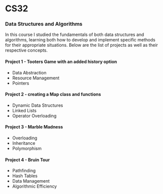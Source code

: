 # CS32
<h3>Data Structures and Algorithms</h3>

In this course I studied the fundamentals of both data structures and algorithms, learning both how to develop and implement specific methods for their appropriate 
situations. Below are the list of projects as well as their respective concepts.

<h4>Project 1 - Tooters Game with an added history option</h4>
<ul>
  <li>Data Abstraction</li>
  <li>Resource Management</li>
  <li>Pointers</li>
</ul>

<h4>Project 2 - creating a Map class and functions</h4>
<ul>
  <li>Dynamic Data Structures</li>
  <li>Linked Lists</li>
  <li>Operator Overloading</li>
</ul>

<h4>Project 3 - Marble Madness</h4>
<ul>
  <li>Overloading</li>
  <li>Inheritance</li>
  <li>Polymorphism</li>
</ul>

<h4>Project 4 - Bruin Tour</h4>
<ul>
  <li>Pathfinding</li>
  <li>Hash Tables</li>
  <li>Data Management</li>
  <li>Algorithmic Efficiency</li>
</ul>
